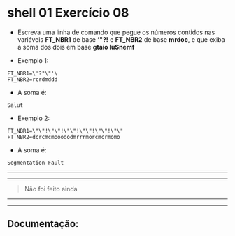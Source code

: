 # shell 01 Exercício 08

- Escreva uma linha de comando que pegue os números contidos nas variáveis **FT_NBR1**
de base **’\"?!** e **FT_NBR2** de base **mrdoc**, e que exiba a soma dos dois em base **gtaio
luSnemf** 
* Exemplo 1:
```
FT_NBR1=\'?"\"'\
FT_NBR2=rcrdmddd
```
* A soma é:
```
Salut
```
* Exemplo 2:
```
FT_NBR1=\"\"!\"\"!\"\"!\"\"!\"\"!\"\"
FT_NBR2=dcrcmcmooododmrrrmorcmcrmomo
```

* A soma é:
```
Segmentation Fault
```

---
---
> Não foi feito ainda
---
---
## Documentação:
